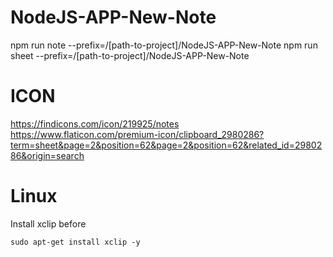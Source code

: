 # NodeJS-APP-New-Note

npm run note --prefix=/[path-to-project]/NodeJS-APP-New-Note
npm run sheet --prefix=/[path-to-project]/NodeJS-APP-New-Note

# ICON
https://findicons.com/icon/219925/notes
https://www.flaticon.com/premium-icon/clipboard_2980286?term=sheet&page=2&position=62&page=2&position=62&related_id=2980286&origin=search

# Linux

Install xclip before

````
sudo apt-get install xclip -y
````
